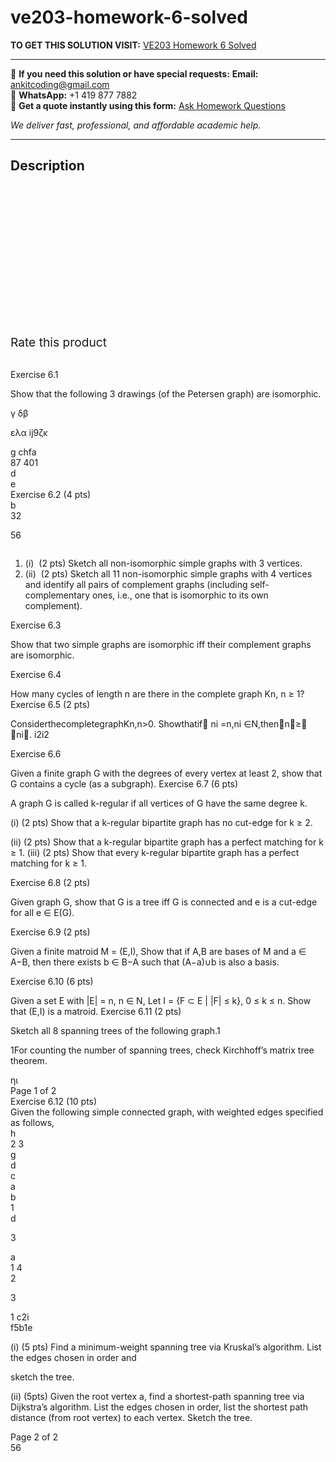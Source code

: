 # ve203-homework-6-solved
**TO GET THIS SOLUTION VISIT:** [VE203 Homework 6 Solved](https://www.ankitcodinghub.com/product/ve203-homework-6-solved/)


---

📩 **If you need this solution or have special requests:** **Email:** ankitcoding@gmail.com  
📱 **WhatsApp:** +1 419 877 7882  
📄 **Get a quote instantly using this form:** [Ask Homework Questions](https://www.ankitcodinghub.com/services/ask-homework-questions/)

*We deliver fast, professional, and affordable academic help.*

---

<h2>Description</h2>



<div class="kk-star-ratings kksr-auto kksr-align-center kksr-valign-top" data-payload="{&quot;align&quot;:&quot;center&quot;,&quot;id&quot;:&quot;99018&quot;,&quot;slug&quot;:&quot;default&quot;,&quot;valign&quot;:&quot;top&quot;,&quot;ignore&quot;:&quot;&quot;,&quot;reference&quot;:&quot;auto&quot;,&quot;class&quot;:&quot;&quot;,&quot;count&quot;:&quot;0&quot;,&quot;legendonly&quot;:&quot;&quot;,&quot;readonly&quot;:&quot;&quot;,&quot;score&quot;:&quot;0&quot;,&quot;starsonly&quot;:&quot;&quot;,&quot;best&quot;:&quot;5&quot;,&quot;gap&quot;:&quot;4&quot;,&quot;greet&quot;:&quot;Rate this product&quot;,&quot;legend&quot;:&quot;0\/5 - (0 votes)&quot;,&quot;size&quot;:&quot;24&quot;,&quot;title&quot;:&quot;VE203 Homework 6 Solved&quot;,&quot;width&quot;:&quot;0&quot;,&quot;_legend&quot;:&quot;{score}\/{best} - ({count} {votes})&quot;,&quot;font_factor&quot;:&quot;1.25&quot;}">

<div class="kksr-stars">

<div class="kksr-stars-inactive">
            <div class="kksr-star" data-star="1" style="padding-right: 4px">


<div class="kksr-icon" style="width: 24px; height: 24px;"></div>
        </div>
            <div class="kksr-star" data-star="2" style="padding-right: 4px">


<div class="kksr-icon" style="width: 24px; height: 24px;"></div>
        </div>
            <div class="kksr-star" data-star="3" style="padding-right: 4px">


<div class="kksr-icon" style="width: 24px; height: 24px;"></div>
        </div>
            <div class="kksr-star" data-star="4" style="padding-right: 4px">


<div class="kksr-icon" style="width: 24px; height: 24px;"></div>
        </div>
            <div class="kksr-star" data-star="5" style="padding-right: 4px">


<div class="kksr-icon" style="width: 24px; height: 24px;"></div>
        </div>
    </div>

<div class="kksr-stars-active" style="width: 0px;">
            <div class="kksr-star" style="padding-right: 4px">


<div class="kksr-icon" style="width: 24px; height: 24px;"></div>
        </div>
            <div class="kksr-star" style="padding-right: 4px">


<div class="kksr-icon" style="width: 24px; height: 24px;"></div>
        </div>
            <div class="kksr-star" style="padding-right: 4px">


<div class="kksr-icon" style="width: 24px; height: 24px;"></div>
        </div>
            <div class="kksr-star" style="padding-right: 4px">


<div class="kksr-icon" style="width: 24px; height: 24px;"></div>
        </div>
            <div class="kksr-star" style="padding-right: 4px">


<div class="kksr-icon" style="width: 24px; height: 24px;"></div>
        </div>
    </div>
</div>


<div class="kksr-legend" style="font-size: 19.2px;">
            <span class="kksr-muted">Rate this product</span>
    </div>
    </div>
<div class="page" title="Page 1">
<div class="layoutArea">
<div class="column">
&nbsp;

Exercise 6.1

Show that the following 3 drawings (of the Petersen graph) are isomorphic.

</div>
</div>
<div class="layoutArea">
<div class="column">
γ δβ

ελα ij9ζκ

</div>
</div>
<div class="layoutArea">
<div class="column">
g chfa

</div>
<div class="column">
87 401

</div>
</div>
<div class="layoutArea">
<div class="column">
d

</div>
<div class="column">
e

</div>
</div>
<div class="layoutArea">
<div class="column">
Exercise 6.2 (4 pts)

</div>
</div>
<div class="layoutArea">
<div class="column">
b

</div>
<div class="column">
32

56

</div>
</div>
<div class="layoutArea">
<div class="column">
<ol>
<li>(i) &nbsp;(2 pts) Sketch all non-isomorphic simple graphs with 3 vertices.</li>
<li>(ii) &nbsp;(2 pts) Sketch all 11 non-isomorphic simple graphs with 4 vertices and identify all pairs of complement graphs
(including self-complementary ones, i.e., one that is isomorphic to its own complement).
</li>
</ol>
Exercise 6.3

Show that two simple graphs are isomorphic iff their complement graphs are isomorphic.

Exercise 6.4

How many cycles of length n are there in the complete graph Kn, n ≥ 1? Exercise 6.5 (2 pts)

ConsiderthecompletegraphKn,n&gt;0. Showthatif􏰃 ni =n,ni ∈N,then􏰍n􏰎≥􏰃 􏰍ni􏰎. i2i2

Exercise 6.6

Given a finite graph G with the degrees of every vertex at least 2, show that G contains a cycle (as a subgraph). Exercise 6.7 (6 pts)

A graph G is called k-regular if all vertices of G have the same degree k.

(i) (2 pts) Show that a k-regular bipartite graph has no cut-edge for k ≥ 2.

(ii) (2 pts) Show that a k-regular bipartite graph has a perfect matching for k ≥ 1. (iii) (2 pts) Show that every k-regular bipartite graph has a perfect matching for k ≥ 1.

Exercise 6.8 (2 pts)

Given graph G, show that G is a tree iff G is connected and e is a cut-edge for all e ∈ E(G).

Exercise 6.9 (2 pts)

Given a finite matroid M = (E,I), Show that if A,B are bases of M and a ∈ A−B, then there exists b ∈ B−A such that (A−a)∪b is also a basis.

Exercise 6.10 (6 pts)

Given a set E with |E| = n, n ∈ N, Let I = {F ⊂ E | |F| ≤ k}, 0 ≤ k ≤ n. Show that (E,I) is a matroid. Exercise 6.11 (2 pts)

Sketch all 8 spanning trees of the following graph.1

1For counting the number of spanning trees, check Kirchhoff’s matrix tree theorem.

</div>
</div>
<div class="layoutArea">
<div class="column">
ηι

</div>
</div>
<div class="layoutArea">
<div class="column">
Page 1 of 2

</div>
</div>
</div>
<div class="page" title="Page 2">
<div class="layoutArea">
<div class="column">
Exercise 6.12 (10 pts)

</div>
</div>
<div class="layoutArea">
<div class="column">
Given the following simple connected graph, with weighted edges specified as follows,

</div>
</div>
<div class="layoutArea">
<div class="column">
h

</div>
<div class="column">
2 3

</div>
<div class="column">
g

</div>
</div>
<div class="layoutArea">
<div class="column">
d

</div>
<div class="column">
c

</div>
</div>
<div class="layoutArea">
<div class="column">
a

</div>
<div class="column">
b

</div>
</div>
<div class="layoutArea">
<div class="column">
1

</div>
<div class="column">
d

3

</div>
</div>
<div class="layoutArea">
<div class="column">
a

</div>
<div class="column">
1 4

</div>
</div>
<div class="layoutArea">
<div class="column">
2

3

</div>
<div class="column">
1 c2i

</div>
</div>
<div class="layoutArea">
<div class="column">
f5b1e

(i) (5 pts) Find a minimum-weight spanning tree via Kruskal’s algorithm. List the edges chosen in order and

sketch the tree.

(ii) (5pts) Given the root vertex a, find a shortest-path spanning tree via Dijkstra’s algorithm. List the edges chosen in order, list the shortest path distance (from root vertex) to each vertex. Sketch the tree.

</div>
</div>
<div class="layoutArea">
<div class="column">
Page 2 of 2

</div>
</div>
<div class="layoutArea">
<div class="column">
56

</div>
</div>
</div>

